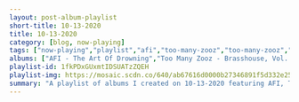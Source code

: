 ```yaml
---
layout: post-album-playlist
short-title: 10-13-2020
title: 10-13-2020
category: [blog, now-playing]
tags: ["now-playing","playlist","afi","too-many-zooz","too-many-zooz","clown-core","the-aquabats!"]
albums: ["AFI - The Art Of Drowning","Too Many Zooz - Brasshouse, Vol. 1: Survival of the Flyest","Too Many Zooz - Fanimals","Clown Core - Van","The Aquabats! - Kooky Spooky... In Stereo!"]
playlist-id: 1fkPDxGUxmtIDSUATzZQEH
playlist-img: https://mosaic.scdn.co/640/ab67616d0000b27346891f5d332e25cc9962fbdcab67616d0000b2738e81331c45d5e74e4367aaccab67616d0000b2739e115d398e9234408282f3a9ab67616d0000b273f6da3e8aab296acfcfcf45ff
summary: "A playlist of albums I created on 10-13-2020 featuring AFI, Too Many Zooz, Too Many Zooz, Clown Core, and The Aquabats!"
---
```

